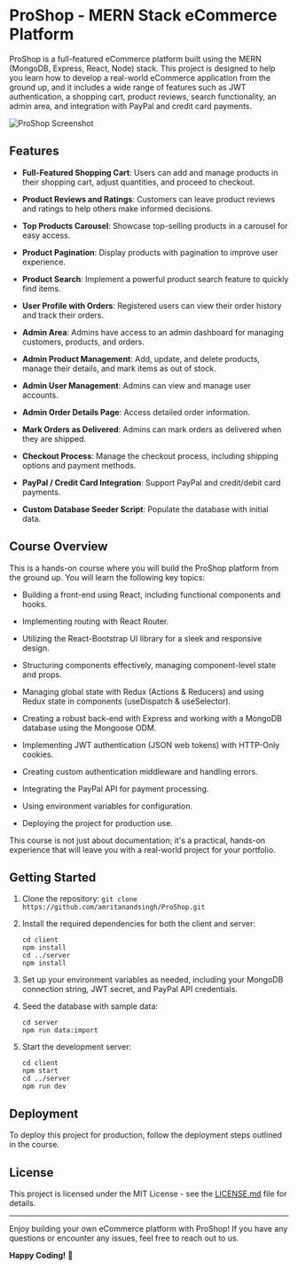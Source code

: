 # ProShop - MERN Stack eCommerce Platform

ProShop is a full-featured eCommerce platform built using the MERN (MongoDB, Express, React, Node) stack. This project is designed to help you learn how to develop a real-world eCommerce application from the ground up, and it includes a wide range of features such as JWT authentication, a shopping cart, product reviews, search functionality, an admin area, and integration with PayPal and credit card payments.

![ProShop Screenshot](https://your-screenshot-url-here.com)

## Features

- **Full-Featured Shopping Cart**: Users can add and manage products in their shopping cart, adjust quantities, and proceed to checkout.

- **Product Reviews and Ratings**: Customers can leave product reviews and ratings to help others make informed decisions.

- **Top Products Carousel**: Showcase top-selling products in a carousel for easy access.

- **Product Pagination**: Display products with pagination to improve user experience.

- **Product Search**: Implement a powerful product search feature to quickly find items.

- **User Profile with Orders**: Registered users can view their order history and track their orders.

- **Admin Area**: Admins have access to an admin dashboard for managing customers, products, and orders.

- **Admin Product Management**: Add, update, and delete products, manage their details, and mark items as out of stock.

- **Admin User Management**: Admins can view and manage user accounts.

- **Admin Order Details Page**: Access detailed order information.

- **Mark Orders as Delivered**: Admins can mark orders as delivered when they are shipped.

- **Checkout Process**: Manage the checkout process, including shipping options and payment methods.

- **PayPal / Credit Card Integration**: Support PayPal and credit/debit card payments.

- **Custom Database Seeder Script**: Populate the database with initial data.

## Course Overview

This is a hands-on course where you will build the ProShop platform from the ground up. You will learn the following key topics:

- Building a front-end using React, including functional components and hooks.

- Implementing routing with React Router.

- Utilizing the React-Bootstrap UI library for a sleek and responsive design.

- Structuring components effectively, managing component-level state and props.

- Managing global state with Redux (Actions & Reducers) and using Redux state in components (useDispatch & useSelector).

- Creating a robust back-end with Express and working with a MongoDB database using the Mongoose ODM.

- Implementing JWT authentication (JSON web tokens) with HTTP-Only cookies.

- Creating custom authentication middleware and handling errors.

- Integrating the PayPal API for payment processing.

- Using environment variables for configuration.

- Deploying the project for production use.

This course is not just about documentation; it's a practical, hands-on experience that will leave you with a real-world project for your portfolio.

## Getting Started

1. Clone the repository: `git clone https://github.com/amritanandsingh/ProShop.git`

2. Install the required dependencies for both the client and server:
   ```
   cd client
   npm install
   cd ../server
   npm install
   ```

3. Set up your environment variables as needed, including your MongoDB connection string, JWT secret, and PayPal API credentials.

4. Seed the database with sample data:
   ```
   cd server
   npm run data:import
   ```

5. Start the development server:
   ```
   cd client
   npm start
   cd ../server
   npm run dev
   ```

## Deployment

To deploy this project for production, follow the deployment steps outlined in the course.

## License

This project is licensed under the MIT License - see the [LICENSE.md](LICENSE.md) file for details.

---

Enjoy building your own eCommerce platform with ProShop! If you have any questions or encounter any issues, feel free to reach out to us.

**Happy Coding!** 🚀